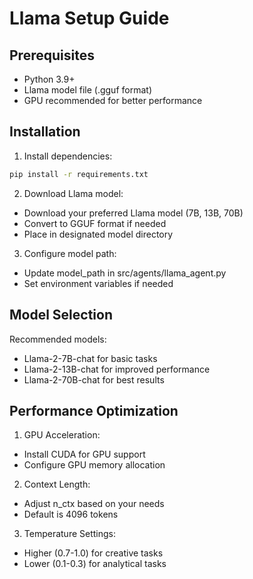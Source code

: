 # Llama Setup Guide

## Prerequisites
- Python 3.9+
- Llama model file (.gguf format)
- GPU recommended for better performance

## Installation

1. Install dependencies:
```bash
pip install -r requirements.txt
```

2. Download Llama model:
- Download your preferred Llama model (7B, 13B, 70B)
- Convert to GGUF format if needed
- Place in designated model directory

3. Configure model path:
- Update model_path in src/agents/llama_agent.py
- Set environment variables if needed

## Model Selection

Recommended models:
- Llama-2-7B-chat for basic tasks
- Llama-2-13B-chat for improved performance
- Llama-2-70B-chat for best results

## Performance Optimization

1. GPU Acceleration:
- Install CUDA for GPU support
- Configure GPU memory allocation

2. Context Length:
- Adjust n_ctx based on your needs
- Default is 4096 tokens

3. Temperature Settings:
- Higher (0.7-1.0) for creative tasks
- Lower (0.1-0.3) for analytical tasks
